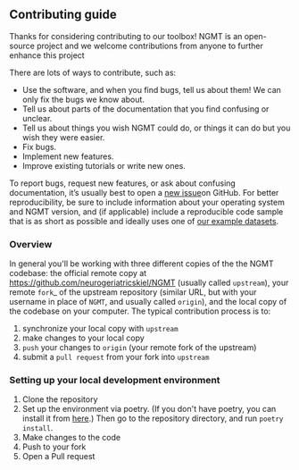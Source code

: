 ## Contributing guide
Thanks for considering contributing to our toolbox! NGMT is an open-source project and we welcome contributions from anyone to further enhance this project

There are lots of ways to contribute, such as:
- Use the software, and when you find bugs, tell us about them! We can only fix the bugs we know about.
- Tell us about parts of the documentation that you find confusing or unclear.
- Tell us about things you wish NGMT could do, or things it can do but you wish they were easier.
- Fix bugs.
- Implement new features.
- Improve existing tutorials or write new ones.

To report bugs, request new features, or ask about confusing documentation, it’s usually best to open a [new issue](https://github.com/neurogeriatricskiel/NGMT/issues/new/choose)on GitHub. For better reproducibility, be sure to include information about your operating system and NGMT version, and (if applicable) include a reproducible code sample that is as short as possible and ideally uses one of [our example datasets](https://neurogeriatricskiel.github.io/NGMT/datasets/).

### Overview
In general you'll be working with three different copies of the the NGMT codebase: the official remote copy at https://github.com/neurogeriatricskiel/NGMT (usually called ``upstream``), your remote `fork`_ of the upstream repository (similar URL, but with your username in place of ``NGMT``, and usually called ``origin``), and the local copy of the codebase on your computer. The typical contribution process is to:

1. synchronize your local copy with ``upstream``
2. make changes to your local copy
3. `push` your changes to ``origin`` (your remote fork of the upstream)
4. submit a `pull request` from your fork into ``upstream``

### Setting up your local development environment
1. Clone the repository
2. Set up the environment via poetry. (If you don't have poetry, you can install it from [here](https://python-poetry.org/).) Then go to the repository directory, and run ``poetry install``.
3. Make changes to the code
4. Push to your fork
5. Open a Pull request
